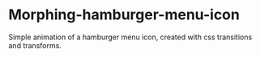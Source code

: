 # Morphing-hamburger-menu-icon
Simple animation of a hamburger menu icon, created with css transitions and transforms. 


